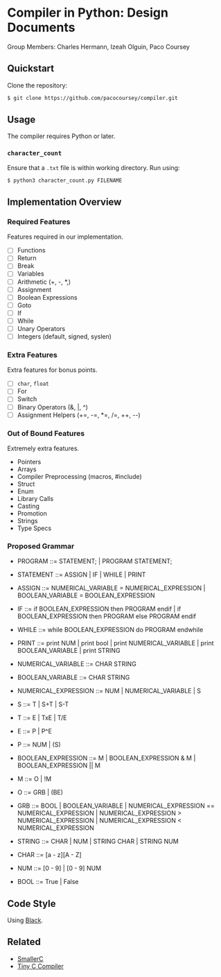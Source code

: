 # Compiler in Python: Design Documents

Group Members: Charles Hermann, Izeah Olguin, Paco Coursey

## Quickstart

Clone the repository:

```bash
$ git clone https://github.com/pacocoursey/compiler.git
```

## Usage

The compiler requires Python or later.

### `character_count`

Ensure that a `.txt` file is within working directory. Run using:

```bash
$ python3 character_count.py FILENAME
```

## Implementation Overview

### Required Features

Features required in our implementation.

- [ ] Functions
- [ ] Return
- [ ] Break
- [ ] Variables
- [ ] Arithmetic (+, -, *,)
- [ ] Assignment
- [ ] Boolean Expressions
- [ ] Goto
- [ ] If
- [ ] While
- [ ] Unary Operators
- [ ] Integers (default, signed, syslen)

### Extra Features

Extra features for bonus points.

- [ ] `char`, `float`
- [ ] For
- [ ] Switch
- [ ] Binary Operators (&, |, ^)
- [ ] Assignment Helpers (+=, -=, *=, /=, ++, --)

### Out of Bound Features

Extremely extra features.

- Pointers
- Arrays
- Compiler Preprocessing (macros, #include)
- Struct
- Enum
- Library Calls
- Casting
- Promotion
- Strings
- Type Specs

### Proposed Grammar

- PROGRAM ::= STATEMENT; | PROGRAM STATEMENT;
- STATEMENT ::= ASSIGN | IF | WHILE | PRINT

- ASSIGN ::= NUMERICAL_VARIABLE = NUMERICAL_EXPRESSION | BOOLEAN_VARIABLE = BOOLEAN_EXPRESSION
- IF ::= if BOOLEAN_EXPRESSION then PROGRAM endif | if BOOLEAN_EXPRESSION then PROGRAM else PROGRAM endif
- WHILE ::= while BOOLEAN_EXPRESSION do PROGRAM endwhile
- PRINT ::= print NUM | print bool | print NUMERICAL_VARIABLE | print BOOLEAN_VARIABLE | print STRING

- NUMERICAL_VARIABLE ::= CHAR STRING
- BOOLEAN_VARIABLE ::= CHAR STRING

- NUMERICAL_EXPRESSION ::= NUM | NUMERICAL_VARIABLE | S
- S ::= T | S+T | S-T
- T ::= E | TxE | T/E
- E ::= P | P^E
- P ::= NUM | (S)

- BOOLEAN_EXPRESSION ::= M | BOOLEAN_EXPRESSION & M | BOOLEAN_EXPRESSION || M
- M ::= O | !M
- O ::= GRB | (BE)
- GRB ::= BOOL | BOOLEAN_VARIABLE | NUMERICAL_EXPRESSION == NUMERICAL_EXPRESSION | NUMERICAL_EXPRESSION > NUMERICAL_EXPRESSION | NUMERICAL_EXPRESSION < NUMERICAL_EXPRESSION 

- STRING ::= CHAR | NUM | STRING CHAR | STRING NUM
- CHAR ::= [a - z][A - Z]
- NUM ::= [0 - 9] | [0 - 9] NUM
- BOOL ::= True | False

## Code Style

Using [Black](https://github.com/ambv/black).

## Related

- [SmallerC](https://github.com/alexfru/smallerc)
- [Tiny C Compiler](https://bellard.org/tcc/)
